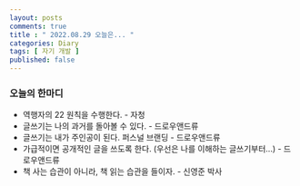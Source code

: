 ```yaml
---
layout: posts
comments: true
title : " 2022.08.29 오늘은... "
categories: Diary
tags: [ 자기 개발 ]
published: false
---
```


### 오늘의 한마디
- 역행자의 22 원칙을 수행한다. - 자청
- 글쓰기는 나의 과거를 돌아볼 수 있다. - 드로우앤드류 
- 글쓰기는 내가 주인공이 된다. 퍼스널 브랜딩 - 드로우앤드류
- 가급적이면 공개적인 글을 쓰도록 한다. (우선은 나를 이해하는 글쓰기부터...) - 드로우앤드류
- 책 사는 습관이 아니라, 책 읽는 습관을 들이자. - 신영준 박사